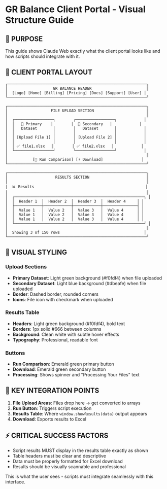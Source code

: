 # GR Balance Client Portal - Visual Structure Guide

## 🎯 PURPOSE
This guide shows Claude Web exactly what the client portal looks like and how scripts should integrate with it.

## 📱 CLIENT PORTAL LAYOUT

```
┌─────────────────────────────────────────────────────────────┐
│                    GR BALANCE HEADER                        │
│  [Logo] [Home] [Billing] [Pricing] [Docs] [Support] [User] │
└─────────────────────────────────────────────────────────────┘

┌─────────────────────────────────────────────────────────────┐
│                   FILE UPLOAD SECTION                       │
│                                                             │
│  ┌─────────────────┐        ┌─────────────────┐            │
│  │   📁 Primary    │        │  📁 Secondary   │            │
│  │   Dataset       │        │   Dataset       │            │
│  │                 │        │                 │            │
│  │ [Upload File 1] │        │ [Upload File 2] │            │
│  │                 │        │                 │            │
│  │ ✅ file1.xlsx   │        │ ✅ file2.xlsx   │            │
│  └─────────────────┘        └─────────────────┘            │
│                                                             │
│           [🔄 Run Comparison] [⬇️ Download]                 │
└─────────────────────────────────────────────────────────────┘

┌─────────────────────────────────────────────────────────────┐
│                     RESULTS SECTION                         │
│                                                             │
│  📊 Results                                                 │
│                                                             │
│  ┌─────────────────────────────────────────────────────────┐ │
│  │  Header 1  │  Header 2  │  Header 3  │  Header 4     │ │
│  ├────────────┼────────────┼────────────┼───────────────┤ │
│  │  Value 1   │  Value 2   │  Value 3   │  Value 4      │ │
│  │  Value 1   │  Value 2   │  Value 3   │  Value 4      │ │
│  │  Value 1   │  Value 2   │  Value 3   │  Value 4      │ │
│  └─────────────────────────────────────────────────────────┘ │
│                                                             │
│  Showing 3 of 150 rows                                     │
└─────────────────────────────────────────────────────────────┘
```

## 🎨 VISUAL STYLING

### Upload Sections
- **Primary Dataset**: Light green background (#f0fdf4) when file uploaded
- **Secondary Dataset**: Light blue background (#dbeafe) when file uploaded  
- **Border**: Dashed border, rounded corners
- **Icons**: File icon with checkmark when uploaded

### Results Table
- **Headers**: Light green background (#f0fdf4), bold text
- **Borders**: 1px solid #666 between columns
- **Background**: Clean white with subtle hover effects
- **Typography**: Professional, readable font

### Buttons
- **Run Comparison**: Emerald green primary button
- **Download**: Emerald green secondary button
- **Processing**: Shows spinner and "Processing Your Files" text

## 📍 KEY INTEGRATION POINTS

1. **File Upload Areas**: Files drop here → get converted to arrays
2. **Run Button**: Triggers script execution  
3. **Results Table**: Where `window.showResults(data)` output appears
4. **Download**: Exports results to Excel

## ⚡ CRITICAL SUCCESS FACTORS

- Script results MUST display in the results table exactly as shown
- Table headers must be clear and descriptive  
- Data must be properly formatted for Excel download
- Results should be visually scannable and professional

This is what the user sees - scripts must integrate seamlessly with this interface.